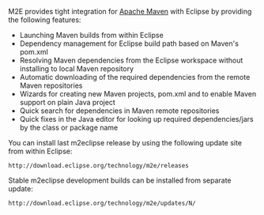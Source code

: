 M2E provides tight integration for [Apache Maven][1] with Eclipse by providing the following features:

- Launching Maven builds from within Eclipse
- Dependency management for Eclipse build path based on Maven's pom.xml
- Resolving Maven dependencies from the Eclipse workspace without installing to local Maven repository
- Automatic downloading of the required dependencies from the remote Maven repositories
- Wizards for creating new Maven projects, pom.xml and to enable Maven support on plain Java project
- Quick search for dependencies in Maven remote repositories
- Quick fixes in the Java editor for looking up required dependencies/jars by the class or package name

You can install last m2eclipse release by using the following update site from within Eclipse:

`http://download.eclipse.org/technology/m2e/releases`

Stable m2eclipse development builds can be installed from separate update:

`http://download.eclipse.org/technology/m2e/updates/N/`

[1]: http://maven.apache.org
